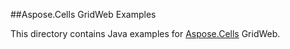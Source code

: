 ##Aspose.Cells GridWeb Examples

This directory contains Java examples for [Aspose.Cells](http://www.aspose.com/java/excel-component.aspx) GridWeb.
